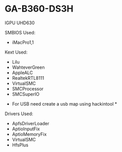 #  GA-B360-DS3H

IGPU UHD630

SMBIOS Used:
- iMacPro1,1

Kext Used:
- Lilu
- WahteverGreen
- AppleALC
- RealtekRTL8111
- VirtualSMC
- SMCProcessor
- SMCSuperIO
* For USB need create a usb map using hackintool *

Drivers Used:
- ApfsDriverLoader
- AptioInputFix
- AptioMemoryFix
- VirtualSMC
- HfsPlus
